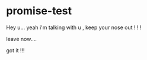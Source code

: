 # promise-test


Hey u...
yeah i'm talking with u , keep your nose out ! ! !

 leave now....

got it !!! 
